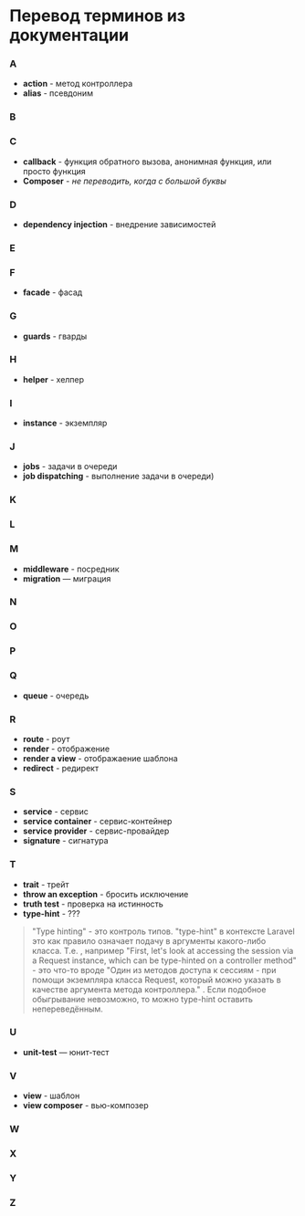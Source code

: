 # Перевод терминов из документации

### A

- **action** - метод контроллера
- **alias** - псевдоним

### B
### C

- **callback** - функция обратного вызова, анонимная функция, или просто функция
- **Composer** - _не переводить, когда с большой буквы_

### D

- **dependency injection** - внедрение зависимостей

### E
### F

- **facade** - фасад

### G

- **guards** - гварды

### H

- **helper** - хелпер

### I

- **instance** - экземпляр

### J

- **jobs** - задачи в очереди 
- **job dispatching** - выполнение задачи в очереди)

### K
### L
### M

- **middleware** - посредник 
- **migration** — миграция

### N

### O
### P
### Q

- **queue** - очередь

### R

- **route** - роут
- **render** - отображение 
- **render a view** - отображаение шаблона
- **redirect** - редирект

### S

- **service** - сервис
- **service container** - сервис-контейнер
- **service provider** - сервис-провайдер
- **signature** - сигнатура

### T

- **trait** - трейт
- **throw an exception** - бросить исключение
- **truth test** - проверка на истинность
- **type-hint** - ???
> "Type hinting" - это контроль типов. "type-hint" в контексте Laravel это как правило означает подачу в аргументы какого-либо класса. Т.е. , например "First, let's look at accessing the session via a Request instance, which can be type-hinted on a controller method" - это что-то вроде "Один из методов доступа к сессиям - при помощи экземпляра класса Request, который можно указать в качестве аргумента метода контроллера." . Если подобное обыгрывание невозможно, то можно type-hint оставить непереведённым.


### U

- **unit-test** — юнит-тест

### V

- **view** - шаблон
- **view composer** - вью-композер

### W
### X
### Y
### Z
